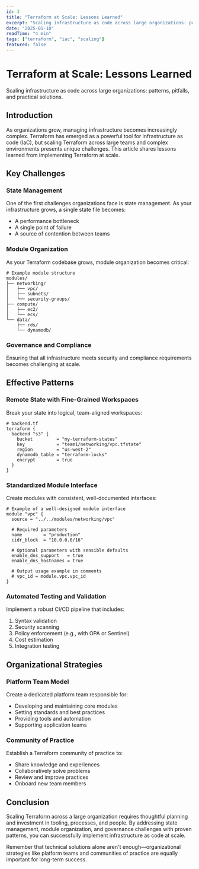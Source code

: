 ```yaml
---
id: 3
title: "Terraform at Scale: Lessons Learned"
excerpt: "Scaling infrastructure as code across large organizations: patterns, pitfalls, and practical solutions."
date: "2025-01-10"
readTime: "4 min"
tags: ["terraform", "iac", "scaling"]
featured: false
---
```


# Terraform at Scale: Lessons Learned

Scaling infrastructure as code across large organizations: patterns, pitfalls, and practical solutions.

## Introduction

As organizations grow, managing infrastructure becomes increasingly complex. Terraform has emerged as a powerful tool for infrastructure as code (IaC), but scaling Terraform across large teams and complex environments presents unique challenges. This article shares lessons learned from implementing Terraform at scale.

## Key Challenges

### State Management

One of the first challenges organizations face is state management. As your infrastructure grows, a single state file becomes:

- A performance bottleneck
- A single point of failure
- A source of contention between teams

### Module Organization

As your Terraform codebase grows, module organization becomes critical:

```hcl
# Example module structure
modules/
├── networking/
│   ├── vpc/
│   ├── subnets/
│   └── security-groups/
├── compute/
│   ├── ec2/
│   └── ecs/
└── data/
    ├── rds/
    └── dynamodb/
```

### Governance and Compliance

Ensuring that all infrastructure meets security and compliance requirements becomes challenging at scale.

## Effective Patterns

### Remote State with Fine-Grained Workspaces

Break your state into logical, team-aligned workspaces:

```hcl
# backend.tf
terraform {
  backend "s3" {
    bucket         = "my-terraform-states"
    key            = "team1/networking/vpc.tfstate"
    region         = "us-west-2"
    dynamodb_table = "terraform-locks"
    encrypt        = true
  }
}
```

### Standardized Module Interface

Create modules with consistent, well-documented interfaces:

```hcl
# Example of a well-designed module interface
module "vpc" {
  source = "../../modules/networking/vpc"
  
  # Required parameters
  name        = "production"
  cidr_block  = "10.0.0.0/16"
  
  # Optional parameters with sensible defaults
  enable_dns_support   = true
  enable_dns_hostnames = true
  
  # Output usage example in comments
  # vpc_id = module.vpc.vpc_id
}
```

### Automated Testing and Validation

Implement a robust CI/CD pipeline that includes:

1. Syntax validation
2. Security scanning
3. Policy enforcement (e.g., with OPA or Sentinel)
4. Cost estimation
5. Integration testing

## Organizational Strategies

### Platform Team Model

Create a dedicated platform team responsible for:

- Developing and maintaining core modules
- Setting standards and best practices
- Providing tools and automation
- Supporting application teams

### Community of Practice

Establish a Terraform community of practice to:

- Share knowledge and experiences
- Collaboratively solve problems
- Review and improve practices
- Onboard new team members

## Conclusion

Scaling Terraform across a large organization requires thoughtful planning and investment in tooling, processes, and people. By addressing state management, module organization, and governance challenges with proven patterns, you can successfully implement infrastructure as code at scale.

Remember that technical solutions alone aren't enough—organizational strategies like platform teams and communities of practice are equally important for long-term success.
